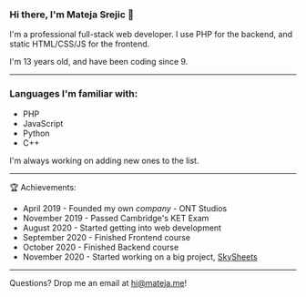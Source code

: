 ### Hi there, I'm Mateja Srejic 👋
I'm a professional full-stack web developer.
I use PHP for the backend, and static HTML/CSS/JS for the frontend.

I'm 13 years old, and have been coding since 9.

---

### Languages I'm familiar with:
* PHP
* JavaScript
* Python
* C++

I'm always working on adding new ones to the list.

---

🏆 Achievements:
* April 2019 - Founded my own _company_ - ONT Studios
* November 2019 - Passed Cambridge's KET Exam
* August 2020 - Started getting into web development
* September 2020 - Finished Frontend course
* October 2020 - Finished Backend course
* November 2020 - Started working on a big project, [SkySheets](https://skysheets.com)

---

Questions? Drop me an email at hi@mateja.me!
